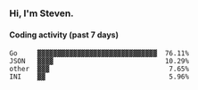 ### Hi, I'm Steven.

#### Coding activity (past 7 days)
```
Go     ▓▓▓▓▓▓▓▓▓▓▓▓▓▓▓▓▓▓▓▓▓▓▓▓▓▓▓▓▓▓  76.11%
JSON   ▓▓▓▓                            10.29%
other  ▓▓▓                              7.65%
INI    ▓▓                               5.96%
```
